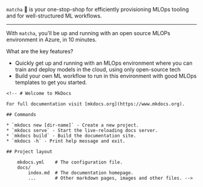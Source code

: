 
`matcha` :tea: is your one-stop-shop for efficiently provisioning MLOps tooling and for well-structured ML workflows.

---

With `matcha`, you'll be up and running with an open source MLOPs environment in Azure, in 10 minutes.

What are the key features?

* Quickly get up and running with an MLOps environment where you can train and deploy models in the cloud, using only open-source tech
* Build your own ML workflow to run in this environment with good MLOps templates to get you started.

<!-- # Getting started

## Set up your environment

```
git clone git@github.com:fuzzylabs/matcha-example.git
```

First, install Matcha with PIP:

```
pip install matcha
```

Then, authenticate with Azure:

```
az login
```

And provision your base environment:

```
# sets up the basic env with sensible defaults
matcha provision
```

## Run an example training workflow

```
cd recommender
```

```
matcha run train deploy
```

Verify that it works

```
matcha verify -->
```
<!-- # Welcome to MkDocs

For full documentation visit [mkdocs.org](https://www.mkdocs.org).

## Commands

* `mkdocs new [dir-name]` - Create a new project.
* `mkdocs serve` - Start the live-reloading docs server.
* `mkdocs build` - Build the documentation site.
* `mkdocs -h` - Print help message and exit.

## Project layout

    mkdocs.yml    # The configuration file.
    docs/
        index.md  # The documentation homepage.
        ...       # Other markdown pages, images and other files. -->

